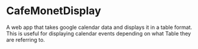 # CafeMonetDisplay
A web app that takes google calendar data and displays it in a table format. This is useful for displaying calendar events depending on what Table they are referring to.

